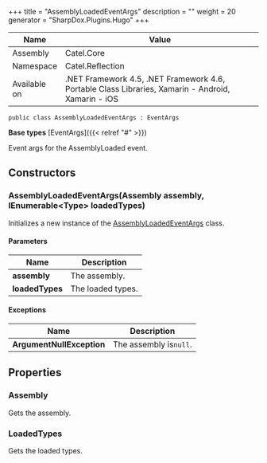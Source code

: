 

+++
title = "AssemblyLoadedEventArgs" 
description = ""
weight = 20
generator = "SharpDox.Plugins.Hugo"
+++

Name|Value
---|---
Assembly|Catel.Core
Namespace|Catel.Reflection
Available on|.NET Framework 4.5, .NET Framework 4.6, Portable Class Libraries, Xamarin - Android, Xamarin - iOS

```
public class AssemblyLoadedEventArgs : EventArgs
```

**Base types**
[EventArgs]({{< relref "#" >}})

Event args for the AssemblyLoaded event.

## Constructors

### AssemblyLoadedEventArgs(Assembly assembly, IEnumerable&lt;Type&gt; loadedTypes)

Initializes a new instance of the [AssemblyLoadedEventArgs](#) class.

#### Parameters

Name|Description
---|---
**assembly**|The assembly.
**loadedTypes**|The loaded types.

#### Exceptions

Name|Description
---|---
**ArgumentNullException**|The assembly is`null`.

## Properties

### Assembly

Gets the assembly.

### LoadedTypes

Gets the loaded types.

